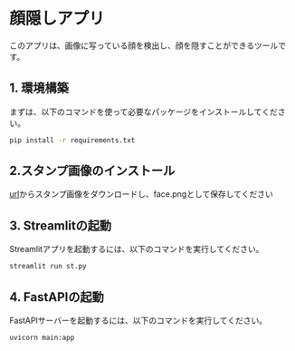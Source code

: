 # 顔隠しアプリ

このアプリは、画像に写っている顔を検出し、顔を隠すことができるツールです。

## 1. 環境構築

まずは、以下のコマンドを使って必要なパッケージをインストールしてください。

```bash
pip install -r requirements.txt
```

## 2.スタンプ画像のインストール

[url](https://x.gd/p6b4T "こちら")からスタンプ画像をダウンロードし、face.pngとして保存してください

## 3. Streamlitの起動

Streamlitアプリを起動するには、以下のコマンドを実行してください。

```bash
streamlit run st.py
```

## 4. FastAPIの起動

FastAPIサーバーを起動するには、以下のコマンドを実行してください。

```bash
uvicorn main:app
```